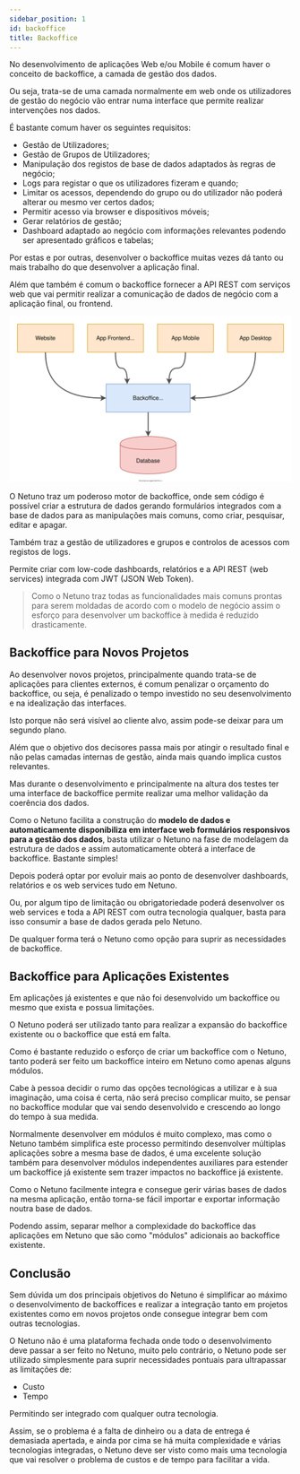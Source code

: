```yaml
---
sidebar_position: 1
id: backoffice
title: Backoffice
---
```


No desenvolvimento de aplicações Web e/ou Mobile é comum haver o conceito de backoffice, a camada de gestão dos dados.

Ou seja, trata-se de uma camada normalmente em web onde os utilizadores de gestão do negócio vão entrar numa interface que permite realizar intervenções nos dados.

É bastante comum haver os seguintes requisitos:

- Gestão de Utilizadores;
- Gestão de Grupos de Utilizadores;
- Manipulação dos registos de base de dados adaptados às regras de negócio;
- Logs para registar o que os utilizadores fizeram e quando;
- Limitar os acessos, dependendo do grupo ou do utilizador não poderá alterar ou mesmo ver certos dados;
- Permitir acesso via browser e dispositivos móveis;
- Gerar relatórios de gestão;
- Dashboard adaptado ao negócio com informações relevantes podendo ser apresentado gráficos e tabelas;

Por estas e por outras, desenvolver o backoffice muitas vezes dá tanto ou mais trabalho do que desenvolver a aplicação final.

Além que também é comum o backoffice fornecer a API REST com serviços web que vai permitir realizar a comunicação de dados de negócio com a aplicação final, ou frontend.

![Backoffice.](/docs/assets/business/business-backoffice.svg "Backoffice.")

O Netuno traz um poderoso motor de backoffice, onde sem código é possível criar a estrutura de dados gerando formulários integrados com a base de dados para as manipulações mais comuns, como criar, pesquisar, editar e apagar.

Também traz a gestão de utilizadores e grupos e controlos de acessos com registos de logs.

Permite criar com low-code dashboards, relatórios e a API REST (web services) integrada com JWT (JSON Web Token).

> Como o Netuno traz todas as funcionalidades mais comuns prontas para serem moldadas de acordo com o modelo de negócio assim o esforço para desenvolver um backoffice à medida é reduzido drasticamente.

## Backoffice para Novos Projetos

Ao desenvolver novos projetos, principalmente quando trata-se de aplicações para clientes externos, é comum penalizar o orçamento do backoffice, ou seja, é penalizado o tempo investido no seu desenvolvimento e na idealização das interfaces.

Isto porque não será visível ao cliente alvo, assim pode-se deixar para um segundo plano.

Além que o objetivo dos decisores passa mais por atingir o resultado final e não pelas camadas internas de gestão, ainda mais quando implica custos relevantes.

Mas durante o desenvolvimento e principalmente na altura dos testes ter uma interface de backoffice permite realizar uma melhor validação da coerência dos dados.

Como o Netuno facilita a construção do **modelo de dados e automaticamente disponibiliza em interface web formulários responsivos para a gestão dos dados**, basta utilizar o Netuno na fase de modelagem da estrutura de dados e assim automaticamente obterá a interface de backoffice. Bastante simples!

Depois poderá optar por evoluir mais ao ponto de desenvolver dashboards, relatórios e os web services tudo em Netuno.

Ou, por algum tipo de limitação ou obrigatoriedade poderá desenvolver os web services e toda a API REST com outra tecnologia qualquer, basta para isso consumir a base de dados gerada pelo Netuno.

De qualquer forma terá o Netuno como opção para suprir as necessidades de backoffice.

## Backoffice para Aplicações Existentes

Em aplicações já existentes e que não foi desenvolvido um backoffice ou mesmo que exista e possua limitações.

O Netuno poderá ser utilizado tanto para realizar a expansão do backoffice existente ou o backoffice que está em falta.

Como é bastante reduzido o esforço de criar um backoffice com o Netuno, tanto poderá ser feito um backoffice inteiro em Netuno como apenas alguns módulos.

Cabe à pessoa decidir o rumo das opções tecnológicas a utilizar e à sua imaginação, uma coisa é certa, não será preciso complicar muito, se pensar no backoffice modular que vai sendo desenvolvido e crescendo ao longo do tempo à sua medida.

Normalmente desenvolver em módulos é muito complexo, mas como o Netuno também simplifica este processo permitindo desenvolver múltiplas aplicações sobre a mesma base de dados, é uma excelente solução também para desenvolver módulos independentes auxiliares para estender um backoffice já existente sem trazer impactos no backoffice já existente.

Como o Netuno facilmente integra e consegue gerir várias bases de dados na mesma aplicação, então torna-se fácil importar e exportar informação noutra base de dados.

Podendo assim, separar melhor a complexidade do backoffice das aplicações em Netuno que são como "módulos" adicionais ao backoffice existente.

## Conclusão

Sem dúvida um dos principais objetivos do Netuno é simplificar ao máximo o desenvolvimento de backoffices e realizar a integração tanto em projetos existentes como em novos projetos onde consegue integrar bem com outras tecnologias.

O Netuno não é uma plataforma fechada onde todo o desenvolvimento deve passar a ser feito no Netuno, muito pelo contrário, o Netuno pode ser utilizado simplesmente para suprir necessidades pontuais para ultrapassar as limitações de:

- Custo
- Tempo

Permitindo ser integrado com qualquer outra tecnologia.

Assim, se o problema é a falta de dinheiro ou a data de entrega é demasiada apertada, e ainda por cima se há muita complexidade e várias tecnologias integradas, o Netuno deve ser visto como mais uma tecnologia que vai resolver o problema de custos e de tempo para facilitar a vida.

